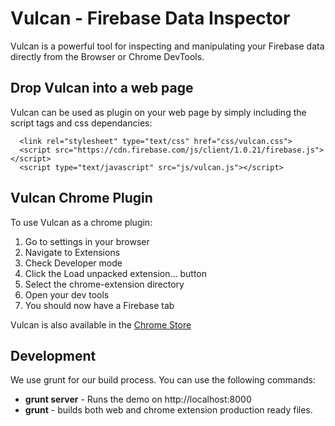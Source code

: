 # Vulcan - Firebase Data Inspector
Vulcan is a powerful tool for inspecting and manipulating your Firebase data directly from the Browser or Chrome DevTools. 

## Drop Vulcan into a web page 
Vulcan can be used as plugin on your web page by simply including the script tags and css dependancies:

```
  <link rel="stylesheet" type="text/css" href="css/vulcan.css">
  <script src="https://cdn.firebase.com/js/client/1.0.21/firebase.js"></script>
  <script type="text/javascript" src="js/vulcan.js"></script>
```

## Vulcan Chrome Plugin
To use Vulcan as a chrome plugin:

1. Go to settings in your browser
2. Navigate to Extensions
3. Check Developer mode
4. Click the Load unpacked extension... button
5. Select the chrome-extension directory
6. Open your dev tools
7. You should now have a Firebase tab

Vulcan is also available in the [Chrome Store](https://chrome.google.com/webstore/detail/vulcan-by-firebase/oippbnlmebalopjbkemajgfbglcjhnbl?utm_source=chrome-ntp-icon)



## Development
We use grunt for our build process. You can use the following commands:

- **grunt server** - Runs the demo on http://localhost:8000
- **grunt** - builds both web and chrome extension production ready files.